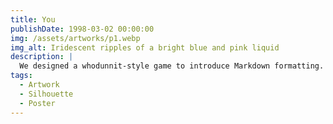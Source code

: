 ```yaml
---
title: You
publishDate: 1998-03-02 00:00:00
img: /assets/artworks/p1.webp
img_alt: Iridescent ripples of a bright blue and pink liquid
description: |
  We designed a whodunnit-style game to introduce Markdown formatting. Suspense — suspicion — syntax!
tags:
  - Artwork
  - Silhouette
  - Poster
---
```

